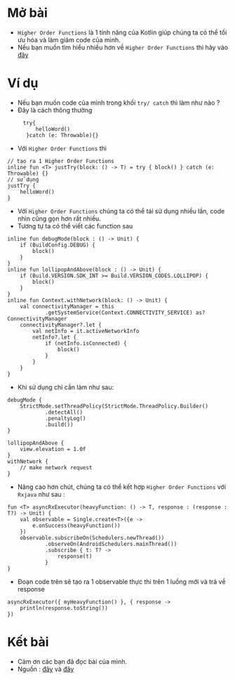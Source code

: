 # **Mở bài**
- `Higher Order Functions` là 1 tính năng của Kotlin giúp chúng ta có thể tối ưu hóa và làm giảm code của mình.
- Nếu bạn muốn tìm hiểu nhiều hơn về `Higher Order Functions` thì hãy vào [đây](https://kotlinlang.org/docs/reference/lambdas.html) 
# **Ví dụ**
- Nếu bạn muốn code của mình trong khối `try/ catch` thì làm như nào ?
- Đây là cách thông thường
```
     try{
         helloWord()
      }catch (e: Throwable){}
```
- Với `Higher Order Functions` thì 
```
// tạo ra 1 Higher Order Functions
inline fun <T> justTry(block: () -> T) = try { block() } catch (e: Throwable) {}
// sử dụng
justTry {
    helloWord()
}
```
- Với `Higher Order Functions` chúng ta có thể tái sử dụng nhiều lần, code nhìn cũng gọn hơn rất nhiều.
- Tương tự ta có thể viết các function sau 
```
inline fun debugMode(block : () -> Unit) {
    if (BuildConfig.DEBUG) {
        block()
    }
}
inline fun lollipopAndAbove(block : () -> Unit) {
    if (Build.VERSION.SDK_INT >= Build.VERSION_CODES.LOLLIPOP) {
        block()
    }
}
inline fun Context.withNetwork(block: () -> Unit) {
    val connectivityManager = this
            .getSystemService(Context.CONNECTIVITY_SERVICE) as? ConnectivityManager
    connectivityManager?.let {
        val netInfo = it.activeNetworkInfo
        netInfo?.let {
            if (netInfo.isConnected) {
                block()
            }
        }
    }
}

```
- Khi sử dụng chỉ cần làm như sau: 
```
debugMode {
    StrictMode.setThreadPolicy(StrictMode.ThreadPolicy.Builder()
            .detectAll()
            .penaltyLog()
            .build())
}

lollipopAndAbove {
    view.elevation = 1.0f
}
withNetwork {
    // make network request
}
```
- Nâng cao hơn chút, chúng ta có thể kết hợp `Higher Order Functions` với `Rxjava` như sau : 
```
fun <T> asyncRxExecutor(heavyFunction: () -> T, response : (response : T?) -> Unit) {
    val observable = Single.create<T>({e ->
        e.onSuccess(heavyFunction())
    })
    observable.subscribeOn(Schedulers.newThread())
            .observeOn(AndroidSchedulers.mainThread())
            .subscribe { t: T? ->
                response(t)
            }
}
```
- Đoạn code trên sẽ tạo ra 1 observable thực thi trên 1 luồng mới và trả về response
```
asyncRxExecutor({ myHeavyFunction() }, { response ->
    println(response.toString())
})
```
# **Kết bài**
- Cảm ơn các bạn đã đọc bài của mình.
- Nguồn : [đây](https://kotlinlang.org/docs/reference/lambdas.html) và [đây](https://android.jlelse.eu/playing-with-kotlin-higher-order-functions-aecce3d72a12)
